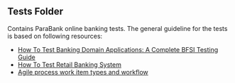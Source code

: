 ## Tests Folder

Contains ParaBank online banking tests.
The general guideline for the tests is based on following resources:

- [How To Test Banking Domain Applications: A Complete BFSI Testing Guide](https://www.softwaretestinghelp.com/testing-banking-applications/)
- [How To Test Retail Banking System](https://www.softwaretestinghelp.com/how-to-test-retail-banking-system/)
- [Agile process work item types and workflow](https://docs.microsoft.com/en-us/azure/devops/boards/work-items/guidance/agile-process-workflow?view=azure-devops)
